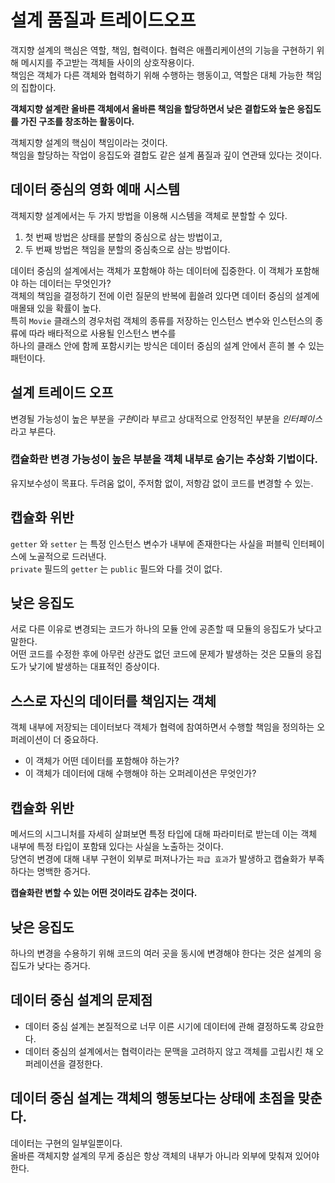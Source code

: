 # 설계 품질과 트레이드오프

객지향 설계의 핵심은 역할, 책임, 협력이다. 협력은 애플리케이션의 기능을 구현하기 위해 메시지를 주고받는 객체들 사이의 상호작용이다.<br/>
책임은 객체가 다른 객체와 협력하기 위해 수행하는 행동이고, 역할은 대체 가능한 책임의 집합이다.<br/>

**객체지향 설계란 올바른 객체에서 올바른 책임을 할당하면서 낮은 결합도와 높은 응집도를 가진 구조를 창조하는 활동이다.**<br/>

객체지향 설계의 핵심이 책임이라는 것이다.<br/>
책임을 할당하는 작업이 응집도와 결합도 같은 설계 품질과 깊이 연관돼 있다는 것이다.<br/>

## 데이터 중심의 영화 예매 시스템

객체지향 설계에서는 두 가지 방법을 이용해 시스템을 객체로 분할할 수 있다.<br/>
1. 첫 번째 방법은 상태를 분할의 중심으로 삼는 방법이고,<br/>
2. 두 번째 방법은 책임을 분할의 중심축으로 삼는 방법이다.<br/>

데이터 중심의 설계에서는 객체가 포함해야 하는 데이터에 집중한다. 이 객체가 포함해야 하는 데이터는 무엇인가?<br/>
객체의 책임을 결정하기 전에 이런 질문의 반복에 휩쓸려 있다면 데이터 중심의 설계에 매몰돼 있을 확률이 높다.<br/>
특히 `Movie` 클래스의 경우처럼 객체의 종류를 저장하는 인스턴스 변수와 인스턴스의 종류에 따라 배타적으로 사용될 인스턴스 변수를<br/>
하나의 클래스 안에 함께 포함시키는 방식은 데이터 중심의 설계 안에서 흔히 볼 수 있는 패턴이다.<br/>

## 설계 트레이드 오프

변경될 가능성이 높은 부분을 *구현*이라 부르고 상대적으로 안정적인 부분을 *인터페이스*라고 부른다.<br/>
### __캡슐화란 변경 가능성이 높은 부분을 객체 내부로 숨기는 추상화 기법이다.__
유지보수성이 목표다. 두려움 없이, 주저함 없이, 저항감 없이 코드를 변경할 수 있는.<br/>

## 캡슐화 위반

`getter` 와 `setter` 는 특정 인스턴스 변수가 내부에 존재한다는 사실을 퍼블릭 인터페이스에 노골적으로 드러낸다.<br/>
`private` 필드의 `getter` 는 `public` 필드와 다를 것이 없다.<br/>

## 낮은 응집도

서로 다른 이유로 변경되는 코드가 하나의 모듈 안에 공존할 때 모듈의 응집도가 낮다고 말한다.<br/>
어떤 코드를 수정한 후에 아무런 상관도 없던 코드에 문제가 발생하는 것은 모듈의 응집도가 낮기에 발생하는 대표적인 증상이다.<br/>

## 스스로 자신의 데이터를 책임지는 객체

객체 내부에 저장되는 데이터보다 객체가 협력에 참여하면서 수행할 책임을 정의하는 오퍼레이션이 더 중요하다.<br/>

- 이 객체가 어떤 데이터를 포함해야 하는가?
- 이 객체가 데이터에 대해 수행해야 하는 오퍼레이션은 무엇인가?

## 캡슐화 위반

메서드의 시그니처를 자세히 살펴보면 특정 타입에 대해 파라미터로 받는데 이는 객체 내부에 특정 타입이 포함돼 있다는 사실을 노출하는 것이다.<br/>
당연히 변경에 대해 내부 구현이 외부로 퍼져나가는 `파급 효과`가 발생하고 캡슐화가 부족하다는 명백한 증거다.<br/>

**캡슐화란 변할 수 있는 어떤 것이라도 감추는 것이다.**

## 낮은 응집도

하나의 변경을 수용하기 위해 코드의 여러 곳을 동시에 변경해야 한다는 것은 설계의 응집도가 낮다는 증거다.<br/>

## 데이터 중심 설계의 문제점

- 데이터 중심 설계는 본질적으로 너무 이른 시기에 데이터에 관해 결정하도록 강요한다.
- 데이터 중심의 설계에서는 협력이라는 문맥을 고려하지 않고 객체를 고립시킨 채 오퍼레이션을 결정한다.

## 데이터 중심 설계는 객체의 행동보다는 상태에 초점을 맞춘다.

데이터는 구현의 일부일뿐이다.<br/>
올바른 객체지향 설계의 무게 중심은 항상 객체의 내부가 아니라 외부에 맞춰져 있어야 한다.<br/>